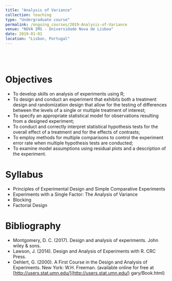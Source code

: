 ```yaml
---
title: "Analysis of Variance"
collection: teaching
type: "Undergraduate course"
permalink: /ongoing_courses/2019-Analysis-of-Variance
venue: "NOVA IMS - Universidade Nova de Lisboa"
date: 2019-01-01
location: "Lisbon, Portugal"
---
```

<br/><br/>

Objectives
======
* To develop skills on analysis of experiments using R;
* To design and conduct an experiment that exhibits both a treatment design and randomization design that allow for the testing of differences between the levels of a single or multiple treatment of interest;
* To specify an appropriate statistical model for observations resulting from a designed experiment;
* To conduct and correctly interpret statistical hypothesis tests for the overall effect of a treatment and for the effects of contrasts;
* To employ methods for multiple comparisons to control the experiment error rate when multiple hypothesis tests are conducted;
* To examine model assumptions using residual plots and a description of the experiment.

Syllabus
======
* Principles of Experimental Design and Simple Comparative Experiments
* Experiments with a Single Factor: The Analysis of Variance
* Blocking
* Factorial Design


Bibliography
======
* Montgomery, D. C. (2017). Design and analysis of experiments. John wiley & sons.
* Lawson, J. (2014). Design and Analysis of Experiments with R. CRC Press.
* Oehlert, G. (2000). A First Course in the Design and Analysis of Experiments. New York: W.H. Freeman. (available online for free at [http://users.stat.umn.edu/](http://users.stat.umn.edu/) gary/Book.html)
